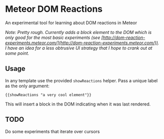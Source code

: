 # Meteor DOM Reactions

An experimental tool for learning about DOM reactions in Meteor

*Note: Pretty rough. Currently adds a block element to the DOM which is only good for the most basic experiments (see [http://dom-reaction-experiments.meteor.com/](http://dom-reaction-experiments.meteor.com/)). I have an idea for a less obtrusive UI strategy that I hope to crank out at some point.*

## Usage

In any template use the provided `showReactions` helper. Pass a unique label as the only argument:

    {{showReactions "a very cool element"}}

This will insert a block in the DOM indicating when it was last rendered.

## TODO

Do some experiments that iterate over cursors
